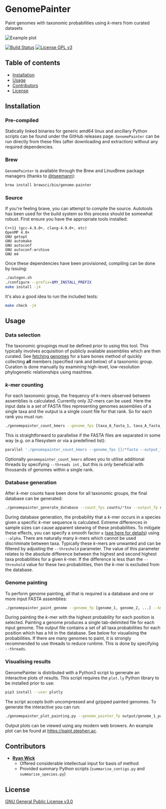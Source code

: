 # GenomePainter
Paint genomes with taxonomic probabilities using *k*-mers from curated datasets

![Example plot](http://image.ibb.co/gTrxpx/example_plot.png)

[![Build Status](https://travis-ci.org/scwatts/genome_painter.svg?branch=master)](https://travis-ci.org/scwatts/genome_painter) [![License GPL v3](https://img.shields.io/badge/license-GPL%20v3-blue.svg)](https://www.gnu.org/licenses/gpl-3.0.en.html)


## Table of contents
* [Installation](#installation)
* [Usage](#usage)
* [Contributors](#contributors)
* [License](#license)


## Installation
### Pre-compiled
Statically linked binaries for generic amd64 linux and ancillary Python scripts can be found under the GitHub releases page. `GenomePainter` can be run directly from these files (after downloading and extraction) without any required dependencies.


### Brew
`GenomePainter` is available through the Brew and LinuxBrew package managers (thanks to [@tseemann](https://github.com/tseemann)):
```bash
brew install brewsci/bio/genome-painter
```


### Source
If you're feeling brave, you can attempt to compile the source. Autotools has been used for the build system so this process should be somewhat robust. First ensure you have the appropriate tools installed:
```text
C++11 (gcc-4.9.0+, clang-4.9.0+, etc)
OpenMP 4.0+
GNU getopt
GNU automake
GNU autoconf
GNU autoconf-archive
GNU m4
```

Once these dependencies have been provisioned, compiling can be done by issuing:
```bash
./autogen.sh
./configure --prefix=$MY_INSTALL_PREFIX
make install -j4
```

It's also a good idea to run the included tests:
```bash
make check -j4
```


## Usage
### Data selection
The taxonomic groupings must be defined prior to using this tool. This typically involves acquisition of publicly available assemblies which are then curated. See [fetching genomes](https://github.com/scwatts/fetch_genomes) for a bare bones method of quickly collecting **all** members (specified rank and below) of a taxonomic group. Curation is done manually by examining high-level, low-resolution phylogenetic relationships using mashtree.

### *k*-mer counting
For each taxonomic group, the frequency of *k*-mers observed between assemblies is calculated. Currently only *32*-mers can be used. Here the input data is a set of FASTA files representing genomes assemblies of a single taxa and the output is a single count file for that rank. So for each rank you must run:
```bash
./genomepainter_count_kmers --genome_fps [taxa_A_fasta_1, taxa_A_fasta_2, ...] --output_fp counts/taxa_A.tsv
```
This is straightforward to parallelise if the FASTA files are separated in some way (e.g. on a filesystem or via a predefined list):
```bash
parallel './genomepainter_count_kmers --genome_fps {}/*fasta --output_fp counts/{/}.tsv' ::: assemblies/*
```
Optionally `genomepainter_count_kmers` allows you to utilise additional threads by specifying `--threads int` , but this is only beneficial with thousands of genomes within a single rank.

### Database generation
After *k*-mer counts have been done for all taxonomic groups, the final database can be generated:
```bash
./genomepainter_generate_database --count_fps counts/*tsv --output_fp database/my_database.bin
```
During database generation, the probability that a *k*-mer occurs in a species given a specific *k*-mer sequence is calculated. Extreme differences in sample sizes can cause apparent skewing of these probabilities. To mitigate these effects, you can specify a smooth factor `α` ([see here for details](https://en.wikipedia.org/wiki/Additive_smoothing)) using `--alpha`.
There are naturally many *k*-mers which cannot be used discriminate between taxa. Typically these *k*-mers are unwanted and can be filtered by adjusting the `--threshold` parameter. The value of this parameter relates to the absolute difference between the highest and second highest taxa probabilities for a given *k*-mer. If the difference is less than the `--threshold` value for these two probabilities, then the *k*-mer is excluded from the database.


### Genome painting
To perform genome painting, all that is required is a database and one or more input FASTA assemblies:
```bash
./genomepainter_paint_genome --genome_fp [genome_1, genome_2, ...] --kmer_db_fp database/my_database.bin --output_dir output
```
During painting the *k*-mer with the highest probability for each position is selected. Painting a genome produces a single tab-delimited file for each input genome. The output file contains a set of all taxa probabilities for each position which has a hit in the database. See below for visualising the probabilities.
If there are many genomes to paint, it is strongly recommended to use threads to reduce runtime. This is done by specifying `--threads`.


### Visualising results
GenomePainter is distributed with a Python3 script to generate an interactive plots of results. This script requires the `plot.ly` Python library to be installed prior to use:
```bash
pip3 install --user plotly
```

The script accepts both uncompressed and gzipped painted genomes. To generate the interactive you can run:
```bash
./genomepainter_plot_painting.py --genome_painter_fp output/genome_1_painted.tsv.gz --output_fp plots/genome_1_painted.html
```

Output plots can be viewed using any modern web browers. An example plot can be found at <https://paint.stephen.ac>.


## Contributors
* **[Ryan Wick](https://github.com/rrwick)**
  * Offered considerable intellectual input for basis of method
  * Provided summary Python scripts (`summarise_contigs.py` and `summarise_species.py`)


## License
[GNU General Public License v3.0](https://www.gnu.org/licenses/gpl-3.0.en.html)
